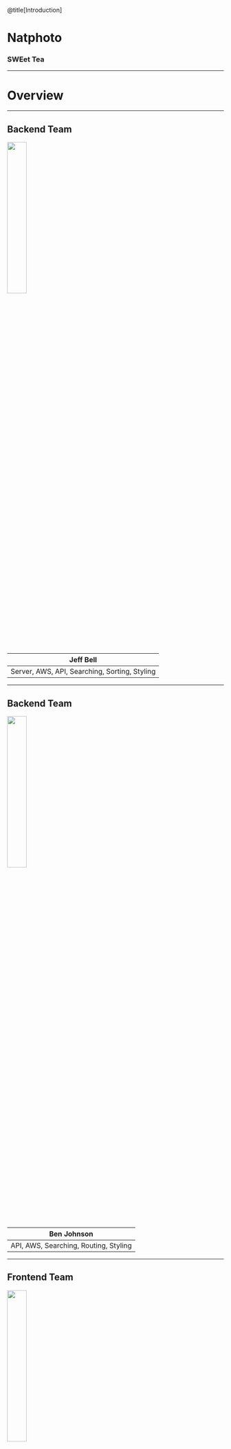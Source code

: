 @title[Introduction]

# Natphoto

### SWEet Tea

---

# Overview

---

## Backend Team

<img width = 30% src="./frontend/src/static/photos/jeff.png">

| Jeff Bell |
| -------- |
| Server, AWS, API, Searching, Sorting, Styling |

---

## Backend Team

<img width = 30% src="./frontend/src/static/photos/ben.png">

| Ben Johnson |
| -------- |
| API, AWS, Searching, Routing, Styling |

---

## Frontend Team

<img width = 30% src="./frontend/src/static/photos/tony.png">

| Tony DeNapoli |
| -------- |
| Sorting, Filtering, Design, React, Styling |

---

## Frontend Team

<img width = 30% src="./frontend/src/static/photos/dayanny.png">

| Dayanny Caballero |
| -------- |
| Sorting, Filtering, Design, React, Styling |

---

## Frontend Team

<img width = 30% src="./frontend/src/static/photos/bri.png">

| Bri Vargas |
| -------- |
| Sorting, Filtering, Design, React, Styling |

---

# Backend

---

## Backend Tools

- EC2 -- API server
- S3 -- React static hosting
- Route53 -- Nameservers
- RDS -- Database Hosting
- PostgreSQL -- Database
- Docker -- Server container
- tiangolo/uwsgi-nginx-flask/ -- Baseline docker image

---

## The API Server

EC2 instance running docker container
```
FROM tiangolo/uwsgi-nginx-flask:python3.6

RUN pwd

# Copy in the current files
COPY ./requirements.txt /app/requirements.txt

# Install the required files for the app
RUN pip install -r requirements.txt

COPY ./backend /app
```

---

## Building and Running with Docker

Build the docker server
```bash
docker build -t natphoto -f Dockerfile.web .
```

Run the server as a daemon
```bash
docker run -d --name natphoto_run --restart=always -p 80:80 -t natphoto
```

---

# Natphoto.me API

---

| Camera | Photo | Park |
| -------- | -------- | -------- |
| All cameras | All photos | All parks |
| Detail | Detail | Detail |
| By park | By park or camera | By camera |

---

### Usage Examples

Get a list of all parks that are shot by a particular camera
```
http://api.natphoto.me/parks?camera=<camera name>
```

Get the details for a specific photo
```
http://api.natphoto.me/photos/123
```

Get a list of all photos taken in Yellowstone with the Canon EOS 5D Mark III
```
http://api.natphoto.me/photos?park=Yellowstone%20National%20Park&camera=Canon%20EOS%205D%20Mark%20III
```

---

## All

Retrieve data from the `api.natphoto.me/all` endpoint in our API.
```
http://api.natphoto.me/all
```

---

# Frontend

---

## How We Made the Frontend

- Create-react-app
- React-router
- React-strap Rows and Cols
- Components
- npm

---

```bash
├── frontend
│   ├── src
│   │   ├── components
│   │   │   ├── About.js
│   │   │   ├── CameraDetailPage.js
│   │   │   ├── CameraGrid.js
│   │   │   ├── Carousel.js
│   │   │   ...
│   │   └── stylesheets
│   │   │   ├── About.css
│   │   │   ├── CameraDetailPage.css
│   │   │   ├── CameraGrid.css
│   │   │   ├── Carousel.css
│   │   │   ...

```

---

# Testing

---

## Backend Testing

<img src="./assets/image/backend.png" />

---

## API Testing

<img src="./assets/image/postman.png" />

---

## Frontend Testing

<img src="./assets/image/frontend.png" />

---

## GUI Testing

<img src="./assets/image/frontend.png" />

---

## Things that went well...

- Meeting bi-weekly requirements |
- Postman |
- Getting feedback from other teams |
- Keeping consistent coding style |
- Breaking down code into components |
- Pair programming |

---

## Things that didn't go well...

- We could have used more branches |
- Bri's commits :( |
- Could not get multi-select dropdowns for filtering |
- AWS charges |
- Mocha testing |

---

## What we learned

- React
- Filtering on the frontend
- Fetching
- How to use AWS
- Dockerized server

---

## Things that puzzle us

- Differences in browsers (Safari, Firefox) |
- More professional styling and features |

---

# TacoBoutAustin

---

## What They Did Well

- Taco theme
  - Ratings
  - Loading
  - Logo
- Visually pleasing
- Seperate tabs for searching different models
- Concept
- Filtering

---

## What They Could do better

- "Rating of at least"
- Unclear what the user is filtering by
- Inconsistent font sizing across site

---

## What We Learned

Grid Cards
<img width=20% src="./assets/image/card.PNG" />

---

## Puzzles us

- Not using fetch to hit API
- XML fetches

---

# Demo and Visualization

http://natphoto.me

---

# Questions?

---
